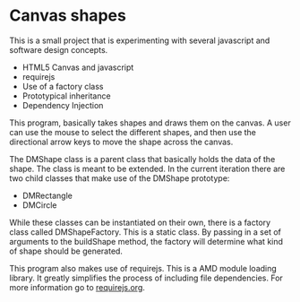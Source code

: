 # Canvas shapes

This is a small project that is experimenting with several javascript and software design concepts.

* HTML5 Canvas and javascript
* requirejs
* Use of a factory class
* Prototypical inheritance
* Dependency Injection

This program, basically takes shapes and draws them on the canvas.  A user can use the mouse to select the different shapes, and then use the directional arrow keys to move the shape across the canvas.

The DMShape class is a parent class that basically holds the data of the shape.  The class is meant to be extended.  In the current iteration there are two child classes that make use of the DMShape prototype:

* DMRectangle
* DMCircle

While these classes can be instantiated on their own, there is a factory class called DMShapeFactory.  This is a static class.  By passing in a set of arguments to the buildShape method, the factory will determine what kind of shape should be generated.  

This program also makes use of requirejs.  This is a AMD module loading library.  It greatly simplifies the process of including file dependencies.  For more information go to [requirejs.org](http://www.requirejs.org).
